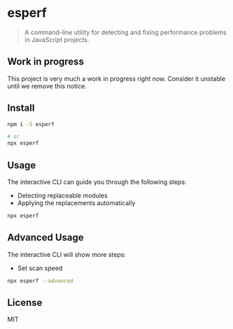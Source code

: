 # esperf

> A command-line utility for detecting and fixing performance problems in
> JavaScript projects.

## Work in progress

This project is very much a work in progress right now. Consider it unstable
until we remove this notice.

## Install

```sh
npm i -S esperf

# or
npx esperf
```

## Usage

The interactive CLI can guide you through the following steps:

- Detecting replaceable modules
- Applying the replacements automatically

```sh
npx esperf
```

## Advanced Usage

The interactive CLI will show more steps:

- Set scan speed

```sh
npx esperf --advanced
```

## License

MIT
